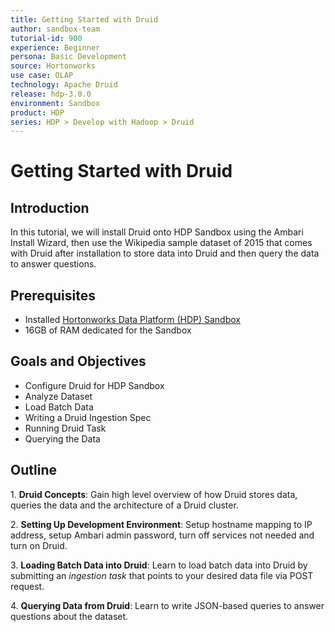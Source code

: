 ```yaml
---
title: Getting Started with Druid
author: sandbox-team
tutorial-id: 900
experience: Beginner
persona: Basic Development
source: Hortonworks
use case: OLAP
technology: Apache Druid
release: hdp-3.0.0
environment: Sandbox
product: HDP
series: HDP > Develop with Hadoop > Druid
---
```


# Getting Started with Druid

## Introduction

In this tutorial, we will install Druid onto HDP Sandbox using the Ambari Install Wizard, then use the Wikipedia sample dataset of 2015 that comes with Druid after installation to store data into Druid and then query the data to answer questions.

## Prerequisites

- Installed [Hortonworks Data Platform (HDP) Sandbox](https://hortonworks.com/downloads/#sandbox)
- 16GB of RAM dedicated for the Sandbox

## Goals and Objectives

- Configure Druid for HDP Sandbox
- Analyze Dataset
- Load Batch Data
- Writing a Druid Ingestion Spec
- Running Druid Task
- Querying the Data

## Outline

1\. **Druid Concepts**: Gain high level overview of how Druid stores data, queries the data and the architecture of a Druid cluster.

2\. **Setting Up Development Environment**: Setup hostname mapping to IP address, setup Ambari admin password, turn off services not needed and turn on Druid.

3\. **Loading Batch Data into Druid**: Learn to load batch data into Druid by submitting an _ingestion task_ that points to your desired data file via POST request.

4\. **Querying Data from Druid**: Learn to write JSON-based queries to answer questions about the dataset.
